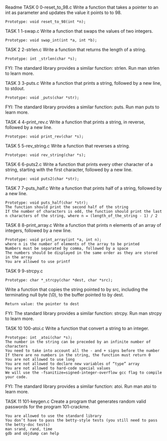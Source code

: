 Readme
TASK 0 0-reset_to_98.c
Write a function that takes a pointer to an int as parameter and updates the value it points to to 98.

    Prototype: void reset_to_98(int *n);


TASK 1 1-swap.c
Write a function that swaps the values of two integers.

    Prototype: void swap_int(int *a, int *b);
    

TASK 2 2-strlen.c
Write a function that returns the length of a string.

    Prototype: int _strlen(char *s);

FYI: The standard library provides a similar function: strlen. Run man strlen to learn more.


TASK 3 3-puts.c
Write a function that prints a string, followed by a new line, to stdout.

    Prototype: void _puts(char *str);

FYI: The standard library provides a similar function: puts. Run man puts to learn more.


TASK 4 4-print_rev.c
Write a function that prints a string, in reverse, followed by a new line.

    Prototype: void print_rev(char *s);


TASK 5 5-rev_string.c
Write a function that reverses a string.

    Prototype: void rev_string(char *s);


TASK 6 6-puts2.c
Write a function that prints every other character of a string, starting with the first character, followed by a new line.

    Prototype: void puts2(char *str);


TASK 7 7-puts_half.c
Write a function that prints half of a string, followed by a new line.

    Prototype: void puts_half(char *str);
    The function should print the second half of the string
    If the number of characters is odd, the function should print the last n characters of the string, where n = (length_of_the_string - 1) / 2


TASK 8 8-print_array.c
Write a function that prints n elements of an array of integers, followed by a new line.

    Prototype: void print_array(int *a, int n);
    where n is the number of elements of the array to be printed
    Numbers must be separated by comma, followed by a space
    The numbers should be displayed in the same order as they are stored in the array
    You are allowed to use printf


TASK 9 9-strcpy.c

    Prototype: char *_strcpy(char *dest, char *src);

Write a function that copies the string pointed to by src, including the terminating null byte (\0), to the buffer pointed to by dest.

    Return value: the pointer to dest

FYI: The standard library provides a similar function: strcpy. Run man strcpy to learn more.


TASK 10 100-atoi.c
Write a function that convert a string to an integer.

    Prototype: int _atoi(char *s);
    The number in the string can be preceded by an infinite number of characters
    You need to take into account all the - and + signs before the number
    If there are no numbers in the string, the function must return 0
    You are not allowed to use long
    You are not allowed to declare new variables of “type” array
    You are not allowed to hard-code special values
    We will use the -fsanitize=signed-integer-overflow gcc flag to compile your code.

FYI: The standard library provides a similar function: atoi. Run man atoi to learn more.


TASK 11 101-keygen.c
Create a program that generates random valid passwords for the program 101-crackme.

    You are allowed to use the standard library
    You don’t have to pass the betty-style tests (you still need to pass the betty-doc tests)
    man srand, rand, time
    gdb and objdump can help

